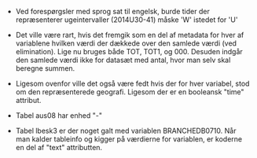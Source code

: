  * Ved forespørgsler med sprog sat til engelsk, burde tider der repræsenterer
   ugeintervaller (2014U30-41) måske 'W' istedet for 'U'

 * Det ville være rart, hvis det fremgik som en del af metadata for hver af
   variablene hvilken værdi der dækkede over den samlede værdi (ved
   elimination). Lige nu bruges både TOT, TOT1, og 000. Desuden indgår den
   samlede værdi ikke for datasæt med antal, hvor man selv skal beregne summen.

 * Ligesom ovenfor ville det også være fedt hvis der for hver variabel, stod
   om den repræsenterede geografi. Ligesom der er en booleansk "time" attribut.

 * Tabel aus08 har enhed "-"

 * Tabel lbesk3 er der noget galt med variablen BRANCHEDB0710. Når man kalder
   tableinfo og kigger på værdierne for variablen, er koderne en del af "text"
   attributten.

